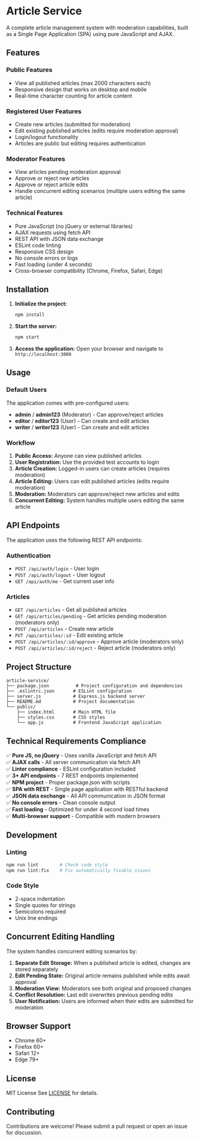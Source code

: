# Article Service

A complete article management system with moderation capabilities, built as a Single Page Application (SPA) using pure JavaScript and AJAX.

## Features

### Public Features
- View all published articles (max 2000 characters each)
- Responsive design that works on desktop and mobile
- Real-time character counting for article content

### Registered User Features
- Create new articles (submitted for moderation)
- Edit existing published articles (edits require moderation approval)
- Login/logout functionality
- Articles are public but editing requires authentication

### Moderator Features
- View articles pending moderation approval
- Approve or reject new articles
- Approve or reject article edits
- Handle concurrent editing scenarios (multiple users editing the same article)

### Technical Features
- Pure JavaScript (no jQuery or external libraries)
- AJAX requests using fetch API
- REST API with JSON data exchange
- ESLint code linting
- Responsive CSS design
- No console errors or logs
- Fast loading (under 4 seconds)
- Cross-browser compatibility (Chrome, Firefox, Safari, Edge)

## Installation

1. **Initialize the project:**
   ```bash
   npm install
   ```

2. **Start the server:**
   ```bash
   npm start
   ```

3. **Access the application:**
   Open your browser and navigate to `http://localhost:3000`

## Usage

### Default Users
The application comes with pre-configured users:

- **admin** / **admin123** (Moderator) - Can approve/reject articles
- **editor** / **editor123** (User) - Can create and edit articles  
- **writer** / **writer123** (User) - Can create and edit articles

### Workflow

1. **Public Access:** Anyone can view published articles
2. **User Registration:** Use the provided test accounts to login
3. **Article Creation:** Logged-in users can create articles (requires moderation)
4. **Article Editing:** Users can edit published articles (edits require moderation)
5. **Moderation:** Moderators can approve/reject new articles and edits
6. **Concurrent Editing:** System handles multiple users editing the same article

## API Endpoints

The application uses the following REST API endpoints:

### Authentication
- `POST /api/auth/login` - User login
- `POST /api/auth/logout` - User logout  
- `GET /api/auth/me` - Get current user info

### Articles
- `GET /api/articles` - Get all published articles
- `GET /api/articles/pending` - Get articles pending moderation (moderators only)
- `POST /api/articles` - Create new article
- `PUT /api/articles/:id` - Edit existing article
- `POST /api/articles/:id/approve` - Approve article (moderators only)
- `POST /api/articles/:id/reject` - Reject article (moderators only)

## Project Structure

```
article-service/
├── package.json          # Project configuration and dependencies
├── .eslintrc.json       # ESLint configuration
├── server.js            # Express.js backend server
├── README.md            # Project documentation
└── public/
    ├── index.html       # Main HTML file
    ├── styles.css       # CSS styles
    └── app.js           # Frontend JavaScript application
```

## Technical Requirements Compliance

✅ **Pure JS, no jQuery** - Uses vanilla JavaScript and fetch API  
✅ **AJAX calls** - All server communication via fetch API  
✅ **Linter compliance** - ESLint configuration included  
✅ **3+ API endpoints** - 7 REST endpoints implemented  
✅ **NPM project** - Proper package.json with scripts  
✅ **SPA with REST** - Single page application with RESTful backend  
✅ **JSON data exchange** - All API communication in JSON format  
✅ **No console errors** - Clean console output  
✅ **Fast loading** - Optimized for under 4 second load times  
✅ **Multi-browser support** - Compatible with modern browsers  

## Development

### Linting
```bash
npm run lint        # Check code style
npm run lint:fix    # Fix automatically fixable issues
```

### Code Style
- 2-space indentation
- Single quotes for strings
- Semicolons required
- Unix line endings

## Concurrent Editing Handling

The system handles concurrent editing scenarios by:

1. **Separate Edit Storage:** When a published article is edited, changes are stored separately
2. **Edit Pending State:** Original article remains published while edits await approval
3. **Moderation View:** Moderators see both original and proposed changes
4. **Conflict Resolution:** Last edit overwrites previous pending edits
5. **User Notification:** Users are informed when their edits are submitted for moderation

## Browser Support

- Chrome 60+
- Firefox 60+
- Safari 12+
- Edge 79+

## License

MIT License
See [LICENSE](LICENSE) for details.

## Contributing
Contributions are welcome! Please submit a pull request or open an issue for discussion.
